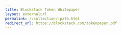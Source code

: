 ```yaml
---
title: Blockstack Token Whitepaper
layout: externalurl
permalink: /:collection/:path.html
redirect_url: https://blockstack.com/tokenpaper.pdf
---
```

